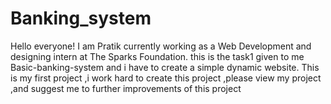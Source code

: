 # Banking_system
Hello everyone!
I am Pratik currently working as a Web Development and designing intern at The Sparks Foundation. this is the task1 given to me Basic-banking-system and i have to create a simple dynamic website. This is my first project ,i work hard to create this project ,please view my project ,and suggest me to further improvements of this project
